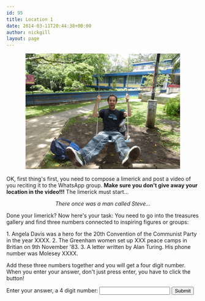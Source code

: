 ```yaml
---
id: 95
title: Location 1
date: 2014-03-11T20:44:38+00:00
author: nickgill
layout: page
---
```


<p align="center">
<img src="../sb4.JPG" width="80%" alt="legend" />
</p>
<p>
OK, first thing's first, you need to compose a limerick and post a video of you reciting it to the WhatsApp group. <b>Make sure you don't give away your location in the video!!!</b> The limerick must start...
</p>
<p align = center>
<i>There once was a man called Steve...</i>
</p>
<p>
Done your limerick? Now here's your task: You need to go into the treasures gallery and find three numbers connected to inspiring figures or groups:
</p>
 1. Angela Davis was a hero for the 20th Convention of the Communist Party in the year XXXX.
 2. The Greenham women set up XXX peace camps in Britian on 9th November '83.
 3. A letter written by Alan Turing. His phone number was Molesey XXXX.
<p>
Add these three numbers together and you will get a four digit number.  When you enter your answer, don't just press enter, you have to click the button!
</p>
<form>
    <label for="pswd">Enter your answer, a 4 digit number: </label>
    <input type="password" id="pswd">
    <input type="button" value="Submit" onclick="checkPswd();" />
</form>
<!--Function to check password the already set password is admin-->
<script type="text/javascript">
    function checkPswd() {
        var confirmPassword = "3454";
        var password = document.getElementById("pswd").value;
        if (password == confirmPassword) {
             window.location="p5";
        }
        else{
            alert("Whoops! Try again!");
        }
    }
</script>

